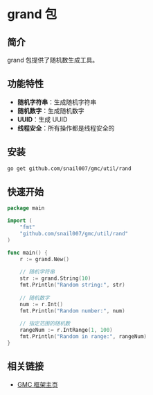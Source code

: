 # grand 包

## 简介

grand 包提供了随机数生成工具。

## 功能特性

- **随机字符串**：生成随机字符串
- **随机数字**：生成随机数字
- **UUID**：生成 UUID
- **线程安全**：所有操作都是线程安全的

## 安装

```bash
go get github.com/snail007/gmc/util/rand
```

## 快速开始

```go
package main

import (
    "fmt"
    "github.com/snail007/gmc/util/rand"
)

func main() {
    r := grand.New()
    
    // 随机字符串
    str := grand.String(10)
    fmt.Println("Random string:", str)
    
    // 随机数字
    num := r.Int()
    fmt.Println("Random number:", num)
    
    // 指定范围的随机数
    rangeNum := r.IntRange(1, 100)
    fmt.Println("Random in range:", rangeNum)
}
```

## 相关链接

- [GMC 框架主页](https://github.com/snail007/gmc)
